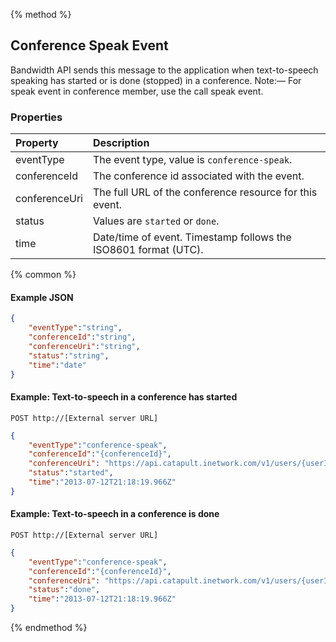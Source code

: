 {% method %}

## Conference Speak Event

Bandwidth API sends this message to the application when text-to-speech speaking has started or is done (stopped) in a conference. Note:— For speak event in conference member, use the call speak event.

### Properties
| Property      | Description                                                     |
|:--------------|:----------------------------------------------------------------|
| eventType     | The event type, value is `conference-speak`.                    |
| conferenceId  | The conference id associated with the event.                    |
| conferenceUri | The full URL of the conference resource for this event.         |
| status        | Values are `started` or `done`.                                 |
| time          | Date/time of event. Timestamp follows the ISO8601 format (UTC). |

{% common %}

#### Example JSON


```json
{
    "eventType":"string",
    "conferenceId":"string",
    "conferenceUri":"string",
    "status":"string",
    "time":"date"
}
```

#### Example: Text-to-speech in a conference has started

```
POST http://[External server URL]
```

```json
{
    "eventType":"conference-speak",
    "conferenceId":"{conferenceId}",
    "conferenceUri": "https://api.catapult.inetwork.com/v1/users/{userId}/conferences/{conferenceId}",
    "status":"started",
    "time":"2013-07-12T21:18:19.966Z"
}
```

#### Example: Text-to-speech in a conference is done

```
POST http://[External server URL]
```

```json
{
    "eventType":"conference-speak",
    "conferenceId":"{conferenceId}",
    "conferenceUri": "https://api.catapult.inetwork.com/v1/users/{userId}/conferences/{conferenceId}",
    "status":"done",
    "time":"2013-07-12T21:18:19.966Z"
}
```
{% endmethod %}
